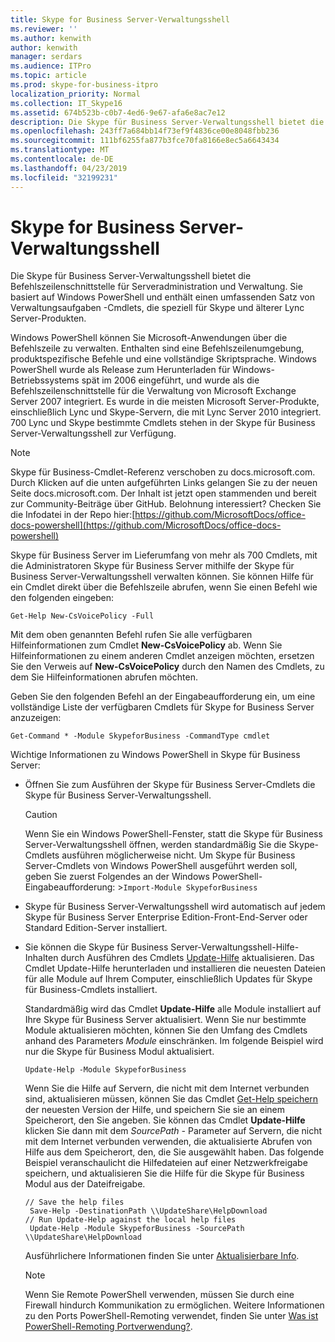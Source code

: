 ```yaml
---
title: Skype for Business Server-Verwaltungsshell
ms.reviewer: ''
ms.author: kenwith
author: kenwith
manager: serdars
ms.audience: ITPro
ms.topic: article
ms.prod: skype-for-business-itpro
localization_priority: Normal
ms.collection: IT_Skype16
ms.assetid: 674b523b-c0b7-4ed6-9e67-afa6e8ac7e12
description: Die Skype für Business Server-Verwaltungsshell bietet die Befehlszeilenschnittstelle für Serveradministration und Verwaltung. Sie basiert auf Windows PowerShell und enthält einen umfassenden Satz von Verwaltungsaufgaben -Cmdlets, die speziell für Skype und älterer Lync Server-Produkten.
ms.openlocfilehash: 243ff7a684bb14f73ef9f4836ce00e8048fbb236
ms.sourcegitcommit: 111bf6255fa877b3fce70fa8166e8ec5a6643434
ms.translationtype: MT
ms.contentlocale: de-DE
ms.lasthandoff: 04/23/2019
ms.locfileid: "32199231"
---
```

# <a name="skype-for-business-server-management-shell"></a>Skype for Business Server-Verwaltungsshell
 
Die Skype für Business Server-Verwaltungsshell bietet die Befehlszeilenschnittstelle für Serveradministration und Verwaltung. Sie basiert auf Windows PowerShell und enthält einen umfassenden Satz von Verwaltungsaufgaben -Cmdlets, die speziell für Skype und älterer Lync Server-Produkten.
  
Windows PowerShell können Sie Microsoft-Anwendungen über die Befehlszeile zu verwalten. Enthalten sind eine Befehlszeilenumgebung, produktspezifische Befehle und eine vollständige Skriptsprache. Windows PowerShell wurde als Release zum Herunterladen für Windows-Betriebssystems spät im 2006 eingeführt, und wurde als die Befehlszeilenschnittstelle für die Verwaltung von Microsoft Exchange Server 2007 integriert. Es wurde in die meisten Microsoft Server-Produkte, einschließlich Lync und Skype-Servern, die mit Lync Server 2010 integriert. 700 Lync und Skype bestimmte Cmdlets stehen in der Skype für Business Server-Verwaltungsshell zur Verfügung.
  
> [!NOTE]
> Skype für Business-Cmdlet-Referenz verschoben zu docs.microsoft.com. Durch Klicken auf die unten aufgeführten Links gelangen Sie zu der neuen Seite docs.microsoft.com. Der Inhalt ist jetzt open stammenden und bereit zur Community-Beiträge über GitHub. Belohnung interessiert? Checken Sie die Infodatei in der Repo hier:[https://github.com/MicrosoftDocs/office-docs-powershell](https://github.com/MicrosoftDocs/office-docs-powershell)
  
Skype für Business Server im Lieferumfang von mehr als 700 Cmdlets, mit die Administratoren Skype für Business Server mithilfe der Skype für Business Server-Verwaltungsshell verwalten können. Sie können Hilfe für ein Cmdlet direkt über die Befehlszeile abrufen, wenn Sie einen Befehl wie den folgenden eingeben:
  
```
Get-Help New-CsVoicePolicy -Full
```

Mit dem oben genannten Befehl rufen Sie alle verfügbaren Hilfeinformationen zum Cmdlet **New-CsVoicePolicy** ab. Wenn Sie Hilfeinformationen zu einem anderen Cmdlet anzeigen möchten, ersetzen Sie den Verweis auf **New-CsVoicePolicy** durch den Namen des Cmdlets, zu dem Sie Hilfeinformationen abrufen möchten.
  
Geben Sie den folgenden Befehl an der Eingabeaufforderung ein, um eine vollständige Liste der verfügbaren Cmdlets für Skype for Business Server anzuzeigen: 
  
```
Get-Command * -Module SkypeforBusiness -CommandType cmdlet
```



Wichtige Informationen zu Windows PowerShell in Skype für Business Server:
  
- Öffnen Sie zum Ausführen der Skype für Business Server-Cmdlets die Skype für Business Server-Verwaltungsshell.
    
    > [!CAUTION]
    > Wenn Sie ein Windows PowerShell-Fenster, statt die Skype für Business Server-Verwaltungsshell öffnen, werden standardmäßig Sie die Skype-Cmdlets ausführen möglicherweise nicht. Um Skype für Business Server-Cmdlets von Windows PowerShell ausgeführt werden soll, geben Sie zuerst Folgendes an der Windows PowerShell-Eingabeaufforderung: >`Import-Module SkypeforBusiness`
  
- Skype für Business Server-Verwaltungsshell wird automatisch auf jedem Skype für Business Server Enterprise Edition-Front-End-Server oder Standard Edition-Server installiert.
    
- Sie können die Skype für Business Server-Verwaltungsshell-Hilfe-Inhalten durch Ausführen des Cmdlets [Update-Hilfe](https://technet.microsoft.com/en-us/library/hh849720.aspx) aktualisieren. Das Cmdlet Update-Hilfe herunterladen und installieren die neuesten Dateien für alle Module auf Ihrem Computer, einschließlich Updates für Skype für Business-Cmdlets installiert.
    
    Standardmäßig wird das Cmdlet **Update-Hilfe** alle Module installiert auf Ihre Skype für Business Server aktualisiert. Wenn Sie nur bestimmte Module aktualisieren möchten, können Sie den Umfang des Cmdlets anhand des Parameters _Module_ einschränken. Im folgende Beispiel wird nur die Skype für Business Modul aktualisiert.
    
  ```
  Update-Help -Module SkypeforBusiness
  ```

    Wenn Sie die Hilfe auf Servern, die nicht mit dem Internet verbunden sind, aktualisieren müssen, können Sie das Cmdlet [Get-Help speichern](https://technet.microsoft.com/en-us/library/hh849724.aspx) der neuesten Version der Hilfe, und speichern Sie sie an einem Speicherort, den Sie angeben. Sie können das Cmdlet **Update-Hilfe** klicken Sie dann mit dem _SourcePath -_ Parameter auf Servern, die nicht mit dem Internet verbunden verwenden, die aktualisierte Abrufen von Hilfe aus dem Speicherort, den, die Sie ausgewählt haben. Das folgende Beispiel veranschaulicht die Hilfedateien auf einer Netzwerkfreigabe speichern, und aktualisieren Sie die Hilfe für die Skype für Business Modul aus der Dateifreigabe.
    
  ```
  // Save the help files
   Save-Help -DestinationPath \\UpdateShare\HelpDownload
  // Run Update-Help against the local help files
   Update-Help -Module SkypeforBusiness -SourcePath \\UpdateShare\HelpDownload
  ```

    Ausführlichere Informationen finden Sie unter [Aktualisierbare Info](https://technet.microsoft.com/library/hh847735.aspx).
    
    > [!NOTE]
    > Wenn Sie Remote PowerShell verwenden, müssen Sie durch eine Firewall hindurch Kommunikation zu ermöglichen. Weitere Informationen zu den Ports PowerShell-Remoting verwendet, finden Sie unter [Was ist PowerShell-Remoting Portverwendung?](https://blogs.technet.microsoft.com/christwe/2012/06/20/what-port-does-powershell-remoting-use/).
    

